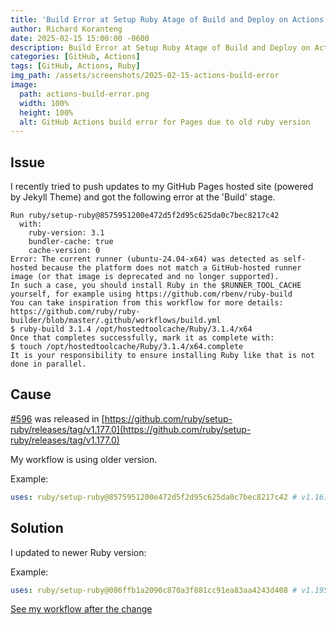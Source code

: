 ```yaml
---
title: 'Build Error at Setup Ruby Atage of Build and Deploy on Actions'
author: Richard Koranteng
date: 2025-02-15 15:00:00 -0600
description: Build Error at Setup Ruby Atage of Build and Deploy on Action
categories: [GitHub, Actions]
tags: [GitHub, Actions, Ruby]
img_path: /assets/screenshots/2025-02-15-actions-build-error
image:
  path: actions-build-error.png
  width: 100%
  height: 100%
  alt: GitHub Actions build error for Pages due to old ruby version
---
```


## Issue
I recently tried to push updates to my GitHub Pages hosted site (powered by Jekyll Theme) and got the following error at the 'Build' stage.
```text
Run ruby/setup-ruby@8575951200e472d5f2d95c625da0c7bec8217c42
  with:
    ruby-version: 3.1
    bundler-cache: true
    cache-version: 0
Error: The current runner (ubuntu-24.04-x64) was detected as self-hosted because the platform does not match a GitHub-hosted runner image (or that image is deprecated and no longer supported).
In such a case, you should install Ruby in the $RUNNER_TOOL_CACHE yourself, for example using https://github.com/rbenv/ruby-build
You can take inspiration from this workflow for more details: https://github.com/ruby/ruby-builder/blob/master/.github/workflows/build.yml
$ ruby-build 3.1.4 /opt/hostedtoolcache/Ruby/3.1.4/x64
Once that completes successfully, mark it as complete with:
$ touch /opt/hostedtoolcache/Ruby/3.1.4/x64.complete
It is your responsibility to ensure installing Ruby like that is not done in parallel.
```

## Cause
[#596](https://github.com/ruby/setup-ruby/pull/596) was released in [https://github.com/ruby/setup-ruby/releases/tag/v1.177.0](https://github.com/ruby/setup-ruby/releases/tag/v1.177.0)

My workflow is using older version.

Example:
```yml
uses: ruby/setup-ruby@8575951200e472d5f2d95c625da0c7bec8217c42 # v1.161.0
```

## Solution
I updated to newer Ruby version:

Example:
```yml
uses: ruby/setup-ruby@086ffb1a2090c870a3f881cc91ea83aa4243d408 # v1.195.0
```

[See my workflow after the change](https://github.com/RKKoranteng/rkkoranteng-blog/blob/main/.github/workflows/jekyll.yml#L37)